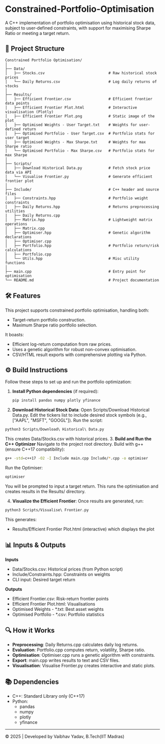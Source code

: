 # Constrained-Portfolio-Optimisation

A C++ implementation of portfolio optimisation using historical stock data, subject to user-defined constraints, with support for maximising Sharpe Ratio or meeting a target return.

## 📁 Project Structure

```
Constrained Portfolio Optimisation/
│
├── Data/
│   ├── Stocks.csv                             # Raw historical stock prices
│   └── Daily Returns.csv                      # Log daily returns of stocks
│
├── Results/
│   ├── Efficient Frontier.csv                 # Efficient frontier data points
│   ├── Efficient Frontier Plot.html           # Interactive visualisation (Plotly)
│   ├── Efficient Frontier Plot.png            # Static image of the plot
│   ├── Optimised Weights - User Target.txt    # Weights for user-defined return
│   ├── Optimised Portfolio - User Target.csv  # Portfolio stats for user target
│   ├── Optimised Weights - Max Sharpe.txt     # Weights for max Sharpe ratio
│   └── Optimised Portfolio - Max Sharpe.csv   # Portfolio stats for max Sharpe
│
├── Scripts/
│   ├── Download Historical Data.py            # Fetch stock price data via API
│   └── Visualise Frontier.py                  # Generate efficient frontier plot
│
├── Include/                                   # C++ header and source files
│   ├── Constraints.hpp                        # Portfolio weight constraints
│   ├── Daily Returns.hpp                      # Returns preprocessing utilities
|   ├── Daily Returns.cpp
│   ├── Matrix.hpp                             # Lightweight matrix operations
│   ├── Matrix.cpp    
│   ├── Optimiser.hpp                          # Genetic algorithm declarations
│   ├── Optimiser.cpp    
│   ├── Portfolio.hpp                          # Portfolio return/risk calculations
│   ├── Portfolio.cpp  
│   └── Utils.hpp                              # Misc utility functions
│
├── main.cpp                                   # Entry point for optimisation
└── README.md                                  # Project documentation
```

## 🛠️ Features

This project supports constrained portfolio optimisation, handling both:
  - Target-return portfolio construction.
  - Maximum Sharpe ratio portfolio selection.

It boasts:
  - Efficient log-return computation from raw prices.
  - Uses a genetic algorithm for robust non-convex optimisation.
  - CSV/HTML result exports with comprehensive plotting via Python.

## ⚙️ Build Instructions
Follow these steps to set up and run the portfolio optimization:
1. **Install Python dependencies** (if required):
   ```bash
   pip install pandas numpy plotly yfinance
   ```
2. **Download Historical Stock Data**:
Open Scripts/Download Historical Data.py. Edit the tickers list to include desired stock symbols (e.g., ["AAPL", "MSFT", "GOOGL"]). Run the script:
```bash
python3 Scripts/Download\ Historical\ Data.py
```
This creates Data/Stocks.csv with historical prices.
3. **Build and Run the C++ Optimizer**
Navigate to the project root directory. Build with g++ (ensure C++17 compatibility):
```bash
g++ -std=c++17 -O2 -I Include main.cpp Include/*.cpp -o optimiser
```
Run the Optimiser:
```bash
optimiser
```
You will be prompted to input a target return. This runs the optimisation and creates results in the Results/ directory.

4. **Visualize the Efficient Frontier**:
Once results are generated, run:
```bash
python3 Scripts/Visualise\ Frontier.py
```
This generates:
  - Results/Efficient Frontier Plot.html (interactive) which displays the plot

## 📊 Inputs & Outputs
**Inputs**
  - Data/Stocks.csv: Historical prices (from Python script)
  - Include/Constraints.hpp: Constraints on weights
  - CLI input: Desired target return

**Outputs**
  - Efficient Frontier.csv: Risk-return frontier points
  - Efficient Frontier Plot.html: Visualisations
  - Optimised Weights - *.txt: Best asset weights
  - Optimised Portfolio - *.csv: Portfolio statistics

## 🔍 How it Works
  - **Preprocessing**: Daily Returns.cpp calculates daily log returns.
  - **Evaluation**: Portfolio.cpp computes return, volatility, Sharpe ratio.
  - **Optimisation**: Optimiser.cpp runs a genetic algorithm with constraints.
  - **Export**: main.cpp writes results to text and CSV files.
  - **Visualisation**: Visualise Frontier.py creates interactive and static plots.

## 📚 Dependencies

  - C++: Standard Library only (C++17)
  - Python:
    - pandas
    - numpy
    - plotly
    - yfinance
---

© 2025 | Developed by Vaibhav Yadav, B.Tech(IIT Madras)
